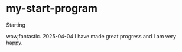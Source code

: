 # my-start-program
Starting

wow,fantastic.
2025-04-04 I have made great progress and I am very happy.
